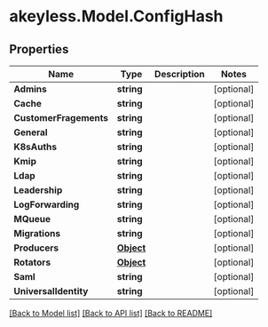 # akeyless.Model.ConfigHash
## Properties

Name | Type | Description | Notes
------------ | ------------- | ------------- | -------------
**Admins** | **string** |  | [optional] 
**Cache** | **string** |  | [optional] 
**CustomerFragements** | **string** |  | [optional] 
**General** | **string** |  | [optional] 
**K8sAuths** | **string** |  | [optional] 
**Kmip** | **string** |  | [optional] 
**Ldap** | **string** |  | [optional] 
**Leadership** | **string** |  | [optional] 
**LogForwarding** | **string** |  | [optional] 
**MQueue** | **string** |  | [optional] 
**Migrations** | **string** |  | [optional] 
**Producers** | [**Object**](.md) |  | [optional] 
**Rotators** | [**Object**](.md) |  | [optional] 
**Saml** | **string** |  | [optional] 
**UniversalIdentity** | **string** |  | [optional] 

[[Back to Model list]](../README.md#documentation-for-models) [[Back to API list]](../README.md#documentation-for-api-endpoints) [[Back to README]](../README.md)

